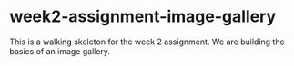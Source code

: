 # week2-assignment-image-gallery
This is a walking skeleton for the week 2 assignment. We are building the basics of an image gallery.
